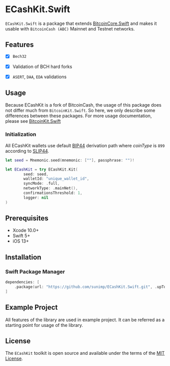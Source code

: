 # ECashKit.Swift

`ECashKit.Swift` is a package that extends [BitcoinCore.Swift](https://github.com/sunimp/BitcoinCore.Swift) and makes it usable with `BitcoinCash (ABC)` Mainnet and Testnet networks. 

## Features

- [x] `Bech32`
- [x] Validation of BCH hard forks
- [x] `ASERT`, `DAA`, `EDA` validations


## Usage

Because ECashKit is a fork of BitcoinCash, the usage of this package does not differ much from `BitcoinKit.Swift`. So here, we only describe some differences between these packages. For more usage documentation, please see [BitcoinKit.Swift](https://github.com/sunimp/BitcoinKit.Swift)

### Initialization

All ECashKit wallets use default [BIP44](https://github.com/bitcoin/bips/blob/master/bip-0044.mediawiki) derivation path where *coinType* is `899` according to [SLIP44](https://github.com/satoshilabs/slips/blob/master/slip-0044.md).

```swift
let seed = Mnemonic.seed(mnemonic: [""], passphrase: "")!

let ECashKit = try ECashKit.Kit(
        seed: seed,
        walletId: "unique_wallet_id",
        syncMode: .full,
        networkType: .mainNet(),
        confirmationsThreshold: 1,
        logger: nil
)
```
## Prerequisites

* Xcode 10.0+
* Swift 5+
* iOS 13+

## Installation

### Swift Package Manager

```swift
dependencies: [
    .package(url: "https://github.com/sunimp/ECashKit.Swift.git", .upToNextMajor(from: "1.0.0"))
]
```

## Example Project

All features of the library are used in example project. It can be referred as a starting point for usage of the library.

## License

The `ECashKit` toolkit is open source and available under the terms of the [MIT License](https://github.com/sunimp/ECashKit.Swift/blob/master/LICENSE).

